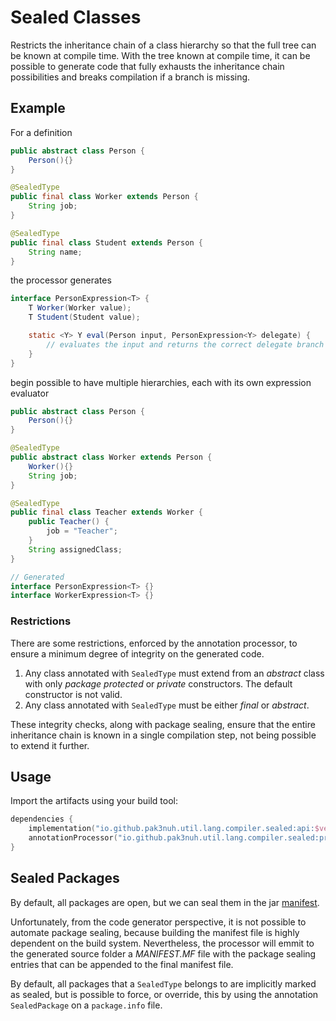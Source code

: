 # Sealed Classes
Restricts the inheritance chain of a class hierarchy so that the full tree can be known at compile time.
With the tree known at compile time, it can be possible to generate code that fully exhausts the
inheritance chain possibilities and breaks compilation if a branch is missing.

## Example
For a definition
```java
public abstract class Person {
    Person(){}
}

@SealedType
public final class Worker extends Person {
    String job;
}

@SealedType
public final class Student extends Person {
    String name;
}
```
the processor generates
```java
interface PersonExpression<T> {
    T Worker(Worker value);
    T Student(Student value);

    static <Y> Y eval(Person input, PersonExpression<Y> delegate) {
        // evaluates the input and returns the correct delegate branch 
    }
}
```
begin possible to have multiple hierarchies, each with its own expression evaluator
```java
public abstract class Person {
    Person(){}
}

@SealedType
public abstract class Worker extends Person {
    Worker(){}
    String job;
}

@SealedType
public final class Teacher extends Worker {
    public Teacher() {
        job = "Teacher";
    }
    String assignedClass;
}

// Generated
interface PersonExpression<T> {}
interface WorkerExpression<T> {}
```
### Restrictions
There are some restrictions, enforced by the annotation processor, to ensure a minimum degree
of integrity on the generated code.

1. Any class annotated with `SealedType` must extend from an *abstract* class with only 
*package protected* or *private* constructors. The default constructor is not valid.
2. Any class annotated with `SealedType` must be either *final* or *abstract*.

These integrity checks, along with package sealing, ensure that the entire inheritance chain
is known in a single compilation step, not being possible to extend it further.

## Usage

Import the artifacts using your build tool:
```kotlin
dependencies {
    implementation("io.github.pak3nuh.util.lang.compiler.sealed:api:$version")
    annotationProcessor("io.github.pak3nuh.util.lang.compiler.sealed:processor:$version")
}
```

## Sealed Packages
By default, all packages are open, but we can seal them in the jar 
[manifest](https://docs.oracle.com/javase/7/docs/technotes/guides/jar/jar.html#Manifest_Specification).

Unfortunately, from the code generator perspective, it is not possible to automate package sealing,
because building the manifest file is highly dependent on the build system.
Nevertheless, the processor will emmit to the generated source folder a *MANIFEST.MF* file with
the package sealing entries that can be appended to the final manifest file.

By default, all packages that a `SealedType` belongs to are implicitly marked as sealed, but is possible 
to force, or override, this by using the annotation `SealedPackage` on a `package.info` file.
